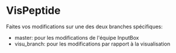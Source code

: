 # VisPeptide

Faites vos modifications sur une des deux branches spécifiques:
- master: pour les modifications de l'équipe InputBox
- visu_branch: pour les modifications par rapport à la visualisation
